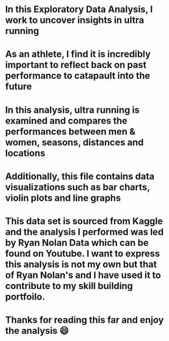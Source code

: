 # In this Exploratory Data Analysis, I work to uncover insights in ultra running
# As an athlete, I find it is incredibly important to reflect back on past performance to catapault into the future
# In this analysis, ultra running is examined and compares the performances between men & women, seasons, distances and locations
# Additionally, this file contains data visualizations such as bar charts, violin plots and line graphs
# This data set is sourced from Kaggle and the analysis I performed was led by Ryan Nolan Data which can be found on Youtube. I want to express this analysis is not my own but that of Ryan Nolan's and I have used it to contribute to my skill building portfoilo. 
# Thanks for reading this far and enjoy the analysis 😄
